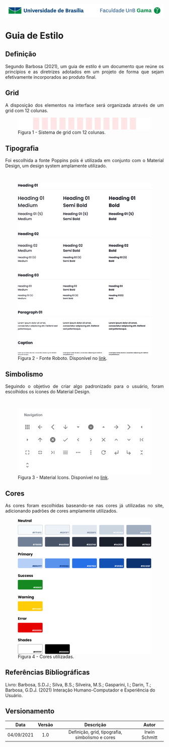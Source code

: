 ![UnB](../img/unb.jpg)

# Guia de Estilo

## Definição

<p align="justify">
Segundo Barbosa (2021), um guia de estilo é um documento que reúne os princípios e as diretrizes adotados em um projeto de forma que sejam efetivamente incorporados ao produto final.
</p>

## Grid

<p align="justify">
A disposição dos elementos na interface será organizada através de um grid com 12 colunas.
</p>

<figure>
    <img align=center src="../../img/guia-de-estilo/grid.png"/>
    <br/>
    <figcaption>
    Figura 1 - Sistema de grid com 12 colunas.
    </figcaption>
</figure>

## Tipografia

<p align="justify">
Foi escolhida a fonte Poppins pois é utilizada em conjunto com o Material Design, um design system amplamente utilizado.
</p>

<br/>

<figure>
    <img align=center src="../../img/guia-de-estilo/typography.png/">
    <br/>
    <figcaption>
    Figura 2 - Fonte Roboto. Disponível no <a href="https://fonts.google.com/specimen/Poppins.">link</a>.
    </figcaption>
</figure>

## Simbolismo

<p align="justify">
Seguindo o objetivo de criar algo padronizado para o usuário, foram escolhidos os ícones do Material Design.
</p>

<br/>

<figure>
    <img align=center src="../../img/guia-de-estilo/icons.png">
    <br>
    <figcaption>
    Figura 3 - Material Icons. Disponível no <a href="https://fonts.google.com/icons">link</a>.
    </figcaption>
</figure>

## Cores

<p align="justify">
As cores foram escolhidas baseando-se nas cores já utilizadas no site, adicionando padrões de cores amplamente utilizados.
</p>

<figure>
    <img align=center src="../../img/guia-de-estilo/colors.png">
    <br>
    <figcaption>
    Figura 4 - Cores utilizadas.
    </figcaption>
</figure>

## Referências Bibliográficas

Livro: Barbosa, S.D.J.; Silva, B.S.; Silveira, M.S.; Gasparini, I.; Darin, T.; Barbosa, G.D.J.
(2021) Interação Humano-Computador e Experiência do Usuário.

## Versionamento

|    Data    | Versão |                    Descrição                    |     Autor     |
| :--------: | :----: | :---------------------------------------------: | :-----------: |
| 04/09/2021 |  1.0   | Definição, grid, tipografia, simbolismo e cores | Irwin Schmitt |
